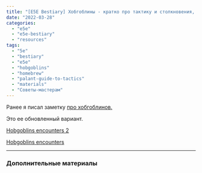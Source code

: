 ```yaml
---
title: "[E5E Bestiary] Хобгоблины - кратко про тактику и столкновения, обновленный материал"
date: "2022-03-28"
categories: 
  - "e5e"
  - "e5e-bestiary"
  - "resources"
tags: 
  - "5e"
  - "bestiary"
  - "e5e"
  - "hobgoblins"
  - "homebrew"
  - "palant-guide-to-tactics"
  - "materials"
  - "Советы-мастерам"
---
```


Ранее я писал заметку [про хобгоблинов.](https://cyborgsandmages.com/%d0%b1%d0%b5%d1%81%d1%82%d0%b8%d0%b0%d1%80%d0%b8%d0%b9/bestiary-%d0%bf%d1%80%d0%be-%d1%85%d0%be%d0%b1%d0%b3%d0%be%d0%b1%d0%bb%d0%b8%d0%bd%d0%be%d0%b2/)

Это ее обновленный вариант.

[Hobgoblins encounters 2](https://cyborgsandmages.com/wp-content/uploads/2022/03/Hobgoblins-encounters-2.pdf)

[Hobgoblins encounters](https://cyborgsandmages.com/wp-content/uploads/2022/03/Hobgoblins-encounters.docx)

* * *

### Дополнительные материалы
